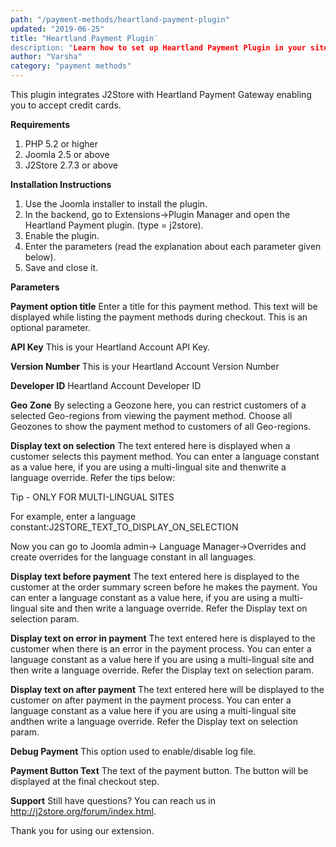 ```yaml
---
path: "/payment-methods/heartland-payment-plugin"
updated: "2019-06-25"
title: "Heartland Payment Plugin¨
description: "Learn how to set up Heartland Payment Plugin in your site."
author: "Varsha"
category: "payment methods"
---
```


This plugin integrates J2Store with Heartland Payment Gateway enabling you to accept credit cards.

**Requirements**

1. PHP 5.2 or higher
2. Joomla 2.5 or above
3. J2Store 2.7.3 or above

**Installation Instructions**

1. Use the Joomla installer to install the plugin.
2. In the backend, go to Extensions->Plugin Manager and open the Heartland Payment plugin. (type = j2store).
3. Enable the plugin.
4. Enter the parameters (read the explanation about each parameter given below).
5. Save and close it.

**Parameters**

**Payment option title**
Enter a title for this payment method. This text will be displayed while listing the payment methods during checkout. This is an optional parameter.

**API Key**
This is your Heartland Account API Key.

**Version Number**
This is your Heartland Account Version Number

**Developer ID**
Heartland Account Developer ID

**Geo Zone**
By selecting a Geozone here, you can restrict customers of a selected Geo-regions from viewing the payment method. Choose all Geozones to show the payment method to customers of all Geo-regions.

**Display text on selection**
The text entered here is displayed when a customer selects this payment method. You can enter a language constant as a value here, if you are using a multi-lingual site and thenwrite a language override. Refer the tips below:

Tip - ONLY FOR MULTI-LINGUAL SITES

For example, enter a language constant:J2STORE_TEXT_TO_DISPLAY_ON_SELECTION

Now you can go to Joomla admin-> Language Manager->Overrides and create overrides for the language constant in all languages.

**Display text before payment**
The text entered here is displayed to the customer at the order summary screen before he makes the payment.
You can enter a language constant as a value here, if you are using a multi-lingual site and then write a language override. Refer the Display text on selection param.

**Display text on error in payment**
The text entered here is displayed to the customer when there is an error in the payment process.
You can enter a language constant as a value here if you are using a multi-lingual site and then write a language override. Refer the Display text on selection param.

**Display text on after payment**
The text entered here will be displayed to the customer on after payment in the payment process.
You can enter a language constant as a value here if you are using a multi-lingual site andthen write a language override. Refer the Display text on selection param.

**Debug Payment**
This option used to enable/disable log file.

**Payment Button Text**
The text of the payment button. The button will be displayed at the final checkout step.

**Support**
Still have questions? You can reach us in http://j2store.org/forum/index.html.

Thank you for using our extension.

